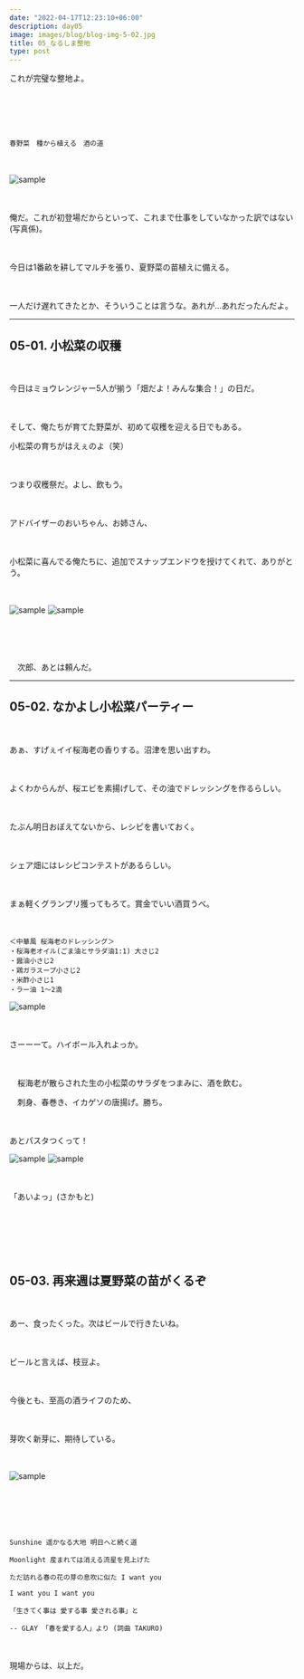 ```yaml
---
date: "2022-04-17T12:23:10+06:00"
description: day05
image: images/blog/blog-img-5-02.jpg
title: 05_なるしま整地
type: post
---
```


これが完璧な整地よ。

　

　

```

春野菜　種から植える　酒の道

```

　

![sample](https://mrunadon.github.io/caffeproject/images/blog/blog-img-5-01.jpg)



　

俺だ。これが初登場だからといって、これまで仕事をしていなかった訳ではない(写真係)。

　

今日は1番畝を耕してマルチを張り、夏野菜の苗植えに備える。

　

一人だけ遅れてきたとか、そういうことは言うな。あれが...あれだったんだよ。



----


## 05-01. 小松菜の収穫

　

今日はミョウレンジャー5人が揃う「畑だよ！みんな集合！」の日だ。

　

そして、俺たちが育てた野菜が、初めて収穫を迎える日でもある。

小松菜の育ちがはえぇのよ（笑）

　

つまり収穫祭だ。よし、飲もう。

　

アドバイザーのおいちゃん、お姉さん、

　

小松菜に喜んでる俺たちに、追加でスナップエンドウを授けてくれて、ありがとう。

　



![sample](https://mrunadon.github.io/caffeproject/images/blog/blog-img-5-03.jpg)
![sample](https://mrunadon.github.io/caffeproject/images/blog/blog-img-5-03-01.jpg)




　

　

　次郎、あとは頼んだ。



---

## 05-02. なかよし小松菜パーティー

　

あぁ、すげぇイイ桜海老の香りする。沼津を思い出すわ。

　

よくわからんが、桜エビを素揚げして、その油でドレッシングを作るらしい。

　

たぶん明日おぼえてないから、レシピを書いておく。

　

シェア畑にはレシピコンテストがあるらしい。

　

まぁ軽くグランプリ獲ってもろて。賞金でいい酒買うべ。

　

```
＜中華風 桜海老のドレッシング＞
・桜海老オイル(ごま油とサラダ油1:1) 大さじ2
・醤油小さじ2
・鶏ガラスープ小さじ2
・米酢小さじ1
・ラー油 1〜2滴
```







![sample](https://mrunadon.github.io/caffeproject/images/blog/blog-img-5-04.jpg)



　

さーーーて。ハイボール入れよっか。

　

　桜海老が散らされた生の小松菜のサラダをつまみに、酒を飲む。


　刺身、春巻き、イカゲソの唐揚げ。勝ち。

　

あとパスタつくって！　

![sample](https://mrunadon.github.io/caffeproject/images/blog/blog-img-5-05.jpg)
![sample](https://mrunadon.github.io/caffeproject/images/blog/blog-img-5-07.jpg)




　

「あいよっ」(さかもと)

　



　
---

## 05-03. 再来週は夏野菜の苗がくるぞ

　

あー、食ったくった。次はビールで行きたいね。

　

ビールと言えば、枝豆よ。

　

今後とも、至高の酒ライフのため、

　

芽吹く新芽に、期待している。

　


![sample](https://mrunadon.github.io/caffeproject/images/blog/blog-img-5-06.jpg)

　

　

```
　
Sunshine 遥かなる大地 明日へと続く道

Moonlight 産まれては消える流星を見上げた

ただ訪れる春の花の芽の息吹に似た I want you

I want you I want you

「生きてく事は 愛する事 愛される事」と

-- GLAY 「春を愛する人」より (詞曲 TAKURO)

```

　

現場からは、以上だ。


